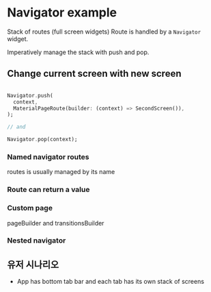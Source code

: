 
# Navigator example

Stack of routes (full screen widgets)
Route is handled by a `Navigator` widget.

Imperatively manage the stack with push and pop.

## Change current screen with new screen

```dart

Navigator.push(
  context,
  MaterialPageRoute(builder: (context) => SecondScreen()),
);

// and

Navigator.pop(context);

```

### Named navigator routes

routes is usually managed by its name

### Route can return a value

### Custom page

pageBuilder and transitionsBuilder

### Nested navigator

## 유저 시나리오

- App has bottom tab bar and each tab has its own stack of screens
